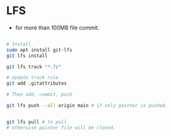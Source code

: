 # LFS
* for more than 100MB file commit.

```bash

# Install
sudo apt install git-lfs
git lfs install

git lfs track "*.7z"

# Update track rule
git add .gitattributes

# Then add, commit, push

git lfs push --all origin main # if only pointer is pushed.


git lfs pull # to pull
# otherwise pointer file will be cloned.

```